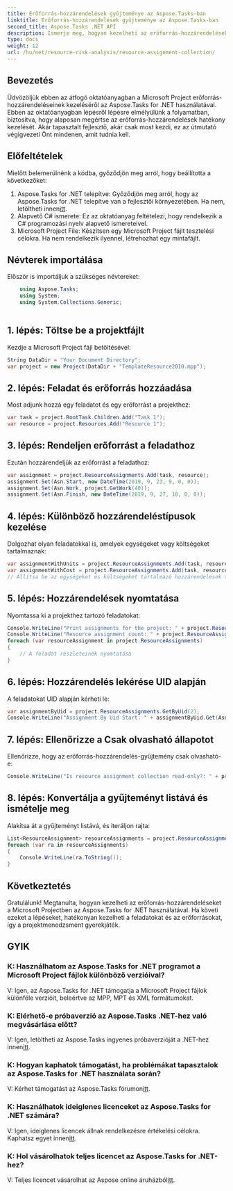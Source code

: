 ```yaml
---
title: Erőforrás-hozzárendelések gyűjteménye az Aspose.Tasks-ban
linktitle: Erőforrás-hozzárendelések gyűjteménye az Aspose.Tasks-ban
second_title: Aspose.Tasks .NET API
description: Ismerje meg, hogyan kezelheti az erőforrás-hozzárendeléseket a Microsoft Projectben az Aspose.Tasks for .NET használatával. Lépésről lépésre bemutató oktatóprogram kódpéldákkal.
type: docs
weight: 12
url: /hu/net/resource-risk-analysis/resource-assignment-collection/
---
```

## Bevezetés
Üdvözöljük ebben az átfogó oktatóanyagban a Microsoft Project erőforrás-hozzárendeléseinek kezeléséről az Aspose.Tasks for .NET használatával. Ebben az oktatóanyagban lépésről lépésre elmélyülünk a folyamatban, biztosítva, hogy alaposan megértse az erőforrás-hozzárendelések hatékony kezelését. Akár tapasztalt fejlesztő, akár csak most kezdi, ez az útmutató végigvezeti Önt mindenen, amit tudnia kell.
## Előfeltételek
Mielőtt belemerülnénk a kódba, győződjön meg arról, hogy beállította a következőket:
1.  Aspose.Tasks for .NET telepítve: Győződjön meg arról, hogy az Aspose.Tasks for .NET telepítve van a fejlesztői környezetében. Ha nem, letöltheti innen[itt](https://releases.aspose.com/tasks/net/).
2. Alapvető C# ismerete: Ez az oktatóanyag feltételezi, hogy rendelkezik a C# programozási nyelv alapvető ismereteivel.
3. Microsoft Project File: Készítsen egy Microsoft Project fájlt tesztelési célokra. Ha nem rendelkezik ilyennel, létrehozhat egy mintafájlt.

## Névterek importálása
Először is importáljuk a szükséges névtereket:
```csharp
    using Aspose.Tasks;
    using System;
    using System.Collections.Generic;
    
```
## 1. lépés: Töltse be a projektfájlt
Kezdje a Microsoft Project fájl betöltésével:
```csharp
String DataDir = "Your Document Directory";
var project = new Project(DataDir + "TemplateResource2010.mpp");
```
## 2. lépés: Feladat és erőforrás hozzáadása
Most adjunk hozzá egy feladatot és egy erőforrást a projekthez:
```csharp
var task = project.RootTask.Children.Add("Task 1");
var resource = project.Resources.Add("Resource 1");
```
## 3. lépés: Rendeljen erőforrást a feladathoz
Ezután hozzárendeljük az erőforrást a feladathoz:
```csharp
var assignment = project.ResourceAssignments.Add(task, resource);
assignment.Set(Asn.Start, new DateTime(2019, 9, 23, 9, 0, 0));
assignment.Set(Asn.Work, project.GetWork(40));
assignment.Set(Asn.Finish, new DateTime(2019, 9, 27, 18, 0, 0));
```
## 4. lépés: Különböző hozzárendeléstípusok kezelése
Dolgozhat olyan feladatokkal is, amelyek egységeket vagy költségeket tartalmaznak:
```csharp
var assignmentWithUnits = project.ResourceAssignments.Add(task, resource, 1d);
var assignmentWithCost = project.ResourceAssignments.Add(task, resource);
// Állítsa be az egységeket és költségeket tartalmazó hozzárendelések tulajdonságait a 3. lépésben látható módon
```
## 5. lépés: Hozzárendelések nyomtatása
Nyomtassa ki a projekthez tartozó feladatokat:
```csharp
Console.WriteLine("Print assignments for the project: " + project.ResourceAssignments.ParentProject.Get(Prj.Name));
Console.WriteLine("Resource assignment count: " + project.ResourceAssignments.Count);
foreach (var resourceAssignment in project.ResourceAssignments)
{
    // A feladat részleteinek nyomtatása
}
```
## 6. lépés: Hozzárendelés lekérése UID alapján
A feladatokat UID alapján kérheti le:
```csharp
var assignmentByUid = project.ResourceAssignments.GetByUid(2);
Console.WriteLine("Assignment By Uid Start: " + assignmentByUid.Get(Asn.Start));
```
## 7. lépés: Ellenőrizze a Csak olvasható állapotot
Ellenőrizze, hogy az erőforrás-hozzárendelés-gyűjtemény csak olvasható-e:
```csharp
Console.WriteLine("Is resource assignment collection read-only?: " + project.ResourceAssignments.IsReadOnly);
```
## 8. lépés: Konvertálja a gyűjteményt listává és ismételje meg
Alakítsa át a gyűjteményt listává, és iteráljon rajta:
```csharp
List<ResourceAssignment> resourceAssignments = project.ResourceAssignments.ToList();
foreach (var ra in resourceAssignments)
{
    Console.WriteLine(ra.ToString());
}
```

## Következtetés
Gratulálunk! Megtanulta, hogyan kezelheti az erőforrás-hozzárendeléseket a Microsoft Projectben az Aspose.Tasks for .NET használatával. Ha követi ezeket a lépéseket, hatékonyan kezelheti a feladatokat és az erőforrásokat, így a projektmenedzsment gyerekjáték.
## GYIK
### K: Használhatom az Aspose.Tasks for .NET programot a Microsoft Project fájlok különböző verzióival?
V: Igen, az Aspose.Tasks for .NET támogatja a Microsoft Project fájlok különféle verzióit, beleértve az MPP, MPT és XML formátumokat.
### K: Elérhető-e próbaverzió az Aspose.Tasks .NET-hez való megvásárlása előtt?
 V: Igen, letöltheti az Aspose.Tasks ingyenes próbaverzióját a .NET-hez innen[itt](https://releases.aspose.com/).
### K: Hogyan kaphatok támogatást, ha problémákat tapasztalok az Aspose.Tasks for .NET használata során?
 V: Kérhet támogatást az Aspose.Tasks fórumon[itt](https://forum.aspose.com/c/tasks/15).
### K: Használhatok ideiglenes licenceket az Aspose.Tasks for .NET számára?
 V: Igen, ideiglenes licencek állnak rendelkezésre értékelési célokra. Kaphatsz egyet innen[itt](https://purchase.aspose.com/temporary-license/).
### K: Hol vásárolhatok teljes licencet az Aspose.Tasks for .NET-hez?
 V: Teljes licencet vásárolhat az Aspose online áruházból[itt](https://purchase.aspose.com/buy).